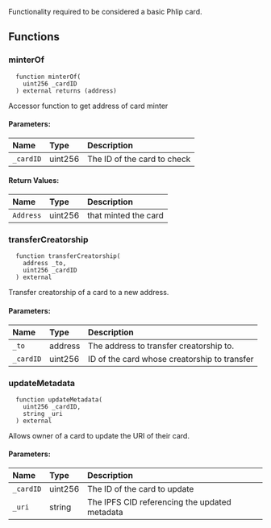 
Functionality required to be considered a basic Phlip card.

## Functions
### minterOf
```solidity
  function minterOf(
    uint256 _cardID
  ) external returns (address)
```

Accessor function to get address of card minter

#### Parameters:
| Name | Type | Description                                                          |
| :--- | :--- | :------------------------------------------------------------------- |
|`_cardID` | uint256 | The ID of the card to check

#### Return Values:
| Name                           | Type          | Description                                                                  |
| :----------------------------- | :------------ | :--------------------------------------------------------------------------- |
|`Address`| uint256 | that minted the card
### transferCreatorship
```solidity
  function transferCreatorship(
    address _to,
    uint256 _cardID
  ) external
```

Transfer creatorship of a card to a new address.

#### Parameters:
| Name | Type | Description                                                          |
| :--- | :--- | :------------------------------------------------------------------- |
|`_to` | address | The address to transfer creatorship to.
|`_cardID` | uint256 | ID of the card whose creatorship to transfer

### updateMetadata
```solidity
  function updateMetadata(
    uint256 _cardID,
    string _uri
  ) external
```

Allows owner of a card to update the URI of their card.

#### Parameters:
| Name | Type | Description                                                          |
| :--- | :--- | :------------------------------------------------------------------- |
|`_cardID` | uint256 | The ID of the card to update
|`_uri` | string | The IPFS CID referencing the updated metadata

